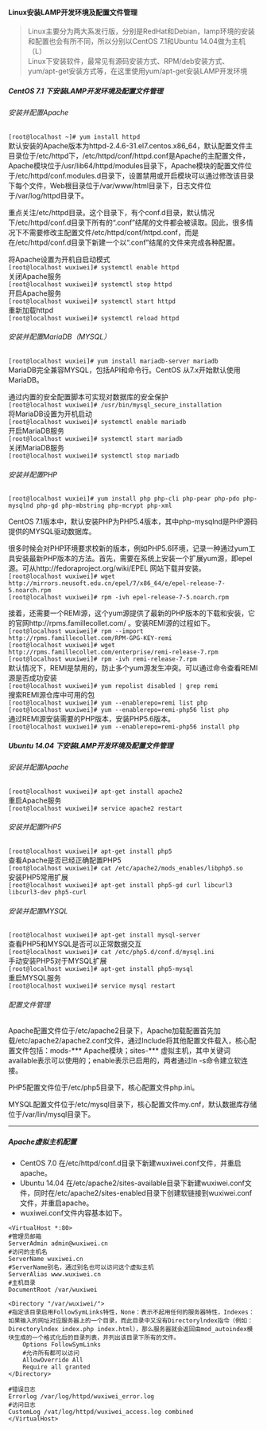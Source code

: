#### Linux安装LAMP开发环境及配置文件管理
>Linux主要分为两大系发行版，分别是RedHat和Debian，lamp环境的安装和配置也会有所不同，所以分别以CentOS 7.1和Ubuntu 14.04做为主机（L）  
>Linux下安装软件，最常见有源码安装方式、RPM/deb安装方式、yum/apt-get安装方式等，在这里使用yum/apt-get安装LAMP开发环境  

##### CentOS 7.1 下安装LAMP开发环境及配置文件管理
###### 安装并配置Apache
`[root@localhost ~]# yum install httpd`  
默认安装的Apache版本为httpd-2.4.6-31.el7.centos.x86_64，默认配置文件主目录位于/etc/httpd下，/etc/httpd/conf/httpd.conf是Apache的主配置文件，Apache模块位于/usr/lib64/httpd/modules目录下，Apache模块的配置文件位于/etc/httpd/conf.modules.d目录下，设置禁用或开启模块可以通过修改该目录下每个文件，Web根目录位于/var/www/html目录下，日志文件位于/var/log/httpd目录下。  

重点关注/etc/httpd目录。这个目录下，有个conf.d目录，默认情况下/etc/httpd/conf.d目录下所有的“.conf”结尾的文件都会被读取。因此，很多情况下不需要修改主配置文件/etc/httpd/conf/httpd.conf，而是在/etc/httpd/conf.d目录下新建一个以“.conf”结尾的文件来完成各种配置。  

将Apache设置为开机自启动模式  
`[root@localhost wuxiwei]# systemctl enable httpd`  
关闭Apache服务  
`[root@localhost wuxiwei]# systemctl stop httpd`  
开启Apache服务  
`[root@localhost wuxiwei]# systemctl start httpd`   
重新加载httpd  
`[root@localhost wuxiwei]# systemctl reload httpd`  
###### 安装并配置MariaDB（MYSQL）
`[root@localhost wuxiei]# yum install mariadb-server mariadb`  
MariaDB完全兼容MYSQL，包括API和命令行。CentOS 从7.x开始默认使用MariaDB。  

通过内置的安全配置脚本可实现对数据库的安全保护  
`[root@localhost wuxiwei]# /usr/bin/mysql_secure_installation`  
将MariaDB设置为开机启动  
`[root@localhost wuxiwei]# systemctl enable mariadb`  
开启MariaDB服务  
`[root@localhost wuxiwei]# systemctl start mariadb`  
关闭MariaDB服务  
`[root@localhost wuxiwei]# systemctl stop mariadb`
###### 安装并配置PHP
`[root@localhost wuxiei]# yum install php php-cli php-pear php-pdo php-mysqlnd php-gd php-mbstring php-mcrypt php-xml`  

CentOS 7.1版本中，默认安装PHP为PHP5.4版本，其中php-mysqlnd是PHP源码提供的MYSQL驱动数据库。  

很多时候会对PHP环境要求校新的版本，例如PHP5.6环境，记录一种通过yum工具安装最新PHP版本的方法。首先，需要在系统上安装一个扩展yum源，即epel源。可从http://fedoraproject.org/wiki/EPEL 网站下载并安装。  
`[root@localhost wuxiwei]# wget http://mirrors.neusoft.edu.cn/epel/7/x86_64/e/epel-release-7-5.noarch.rpm`  
`[root@localhost wuxiwei]# rpm -ivh epel-release-7-5.noarch.rpm`  

接着，还需要一个REMI源，这个yum源提供了最新的PHP版本的下载和安装，它的官网http://rpms.famillecollet.com/ 。安装REMI源的过程如下。  
`[root@localhost wuxiwei]# rpm --import http://rpms.famillecollet.com/RPM-GPG-KEY-remi`  
`[root@localhost wuxiwei]# wget http://rpms.famillecollet.com/enterprise/remi-release-7.rpm`  
`[root@localhost wuxiwei]# rpm -ivh remi-release-7.rpm`  
默认情况下，REMI是禁用的，防止多个yum源发生冲突。可以通过命令查看REMI源是否成功安装  
`[root@localhost wuxiwei]# yum repolist disabled | grep remi`  
搜索REMI源仓库中可用的包  
`[root@localhost wuxiwei]# yum --enablerepo=remi list php`  
`[root@localhost wuxiwei]# yum --enablerepo=remi-php56 list php`  
通过REMI源安装需要的PHP版本，安装PHP5.6版本。  
`[root@localhost wuxiwei]# yum --enablerepo=remi-php56 install php`
##### Ubuntu 14.04 下安装LAMP开发环境及配置文件管理
###### 安装并配置Apache
`[root@localhost wuxiwei]# apt-get install apache2`  
重启Apache服务  
`[root@localhost wuxiwei]# service apache2 restart`  
###### 安装并配置PHP5
`[root@localhost wuxiwei]# apt-get install php5`  
查看Apache是否已经正确配置PHP5  
`[root@localhost wuxiwei]# cat /etc/apache2/mods_enables/libphp5.so`  
安装PHP5常用扩展  
`[root@localhost wuxiwei]# apt-get install php5-gd curl libcurl3 libcurl3-dev php5-curl`
###### 安装并配置MYSQL
`[root@localhost wuxiwei]# apt-get install mysql-server`  
查看PHP5和MYSQL是否可以正常数据交互  
`[root@localhost wuxiwei]# cat /etc/php5.d/conf.d/mysql.ini`  
手动安装PHP5对于MYSQL扩展  
`[root@localhost wuxiwei]# apt-get install php5-mysql`  
重启MYSQL服务  
`[root@localhost wuxiwei]# service mysql restart`
###### 配置文件管理
Apache配置文件位于/etc/apache2目录下，Apache加载配置首先加载/etc/apache2/apache2.conf文件，通过Include将其他配置文件载入，核心配置文件包括：mods-*** Apache模块；sites-*** 虚拟主机，其中关键词available表示可以使用的；enable表示已启用的，两者通过ln -s命令建立软连接。  

PHP5配置文件位于/etc/php5目录下，核心配置文件php.ini。  

MYSQL配置文件位于/etc/mysql目录下，核心配置文件my.cnf，默认数据库存储位于/var/lin/mysql目录下。
***

##### Apache虚拟主机配置
* CentOS 7.0 在/etc/httpd/conf.d目录下新建wuxiwei.conf文件，并重启apache。
* Ubuntu 14.04 在/etc/apache2/sites-available目录下新建wuxiwei.conf文件，同时在/etc/apache2/sites-enabled目录下创建软链接到wuxiwei.conf文件，并重启apache。
* wuxiwei.conf文件内容基本如下。
```
<VirtualHost *:80>
#管理员邮箱
ServerAdmin admin@wuxiwei.cn
#访问的主机名
ServerName wuxiwei.cn
#ServerName别名，通过别名也可以访问这个虚拟主机
ServerAlias www.wuxiwei.cn
#主机目录
DocumentRoot /var/wuxiwei

<Directory "/var/wuxiwei/">
#指定该目录启用FollowSymLinks特性，None：表示不起用任何的服务器特性，Indexes：如果输入的网址对应服务器上的一个目录，而此目录中又没有Directorylndex指令（例如：Directorylndex index.php index.html），那么服务器就会返回由mod_autoindex模块生成的一个格式化后的目录列表，并列出该目录下所有的文件。
    Options FollowSymLinks
    #允许所有都可以访问
    AllowOverride All
    Require all granted
</Directory>

#错误日志
Errorlog /var/log/httpd/wuxiwei_error.log
#访问日志
CustomLog /vat/log/httpd/wuxiwei_access.log combined
</VirtualHost>
```
